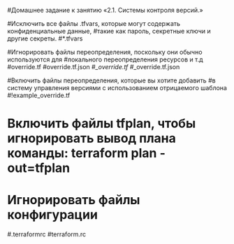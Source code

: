 #Домашнее задание к занятию «2.1. Системы контроля версий.»

#Исключить все файлы .tfvars, которые могут содержать конфиденциальные данные,
#такие как пароль, секретные ключи и другие секреты.
#*.tfvars

#Игнорировать файлы переопределения, поскольку они обычно используются для
#локального переопределения ресурсов и т.д
#override.tf
#override.tf.json
#*_override.tf
#*_override.tf.json

#Включить файлы переопределения, которые вы хотите добавить
#в систему управления версиями с использованием отрицаемого шаблона
#!example_override.tf

# Включить файлы tfplan, чтобы игнорировать вывод плана команды: terraform plan -out=tfplan

# Игнорировать файлы конфигурации
#.terraformrc
#terraform.rc
